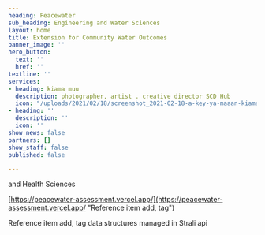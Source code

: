 ```yaml
---
heading: Peacewater
sub_heading: Engineering and Water Sciences
layout: home
title: Extension for Community Water Outcomes
banner_image: ''
hero_button:
  text: ''
  href: ''
textline: ''
services:
- heading: kiama muu
  description: photographer, artist . creative director SCD Hub
  icon: "/uploads/2021/02/18/screenshot_2021-02-18-a-key-ya-maaan-kiama_muu-instagram-photos-and-videos.png"
- heading: ''
  description: ''
  icon: ''
show_news: false
partners: []
show_staff: false
published: false

---
```

and Health Sciences

[https://peacewater-assessment.vercel.app/](https://peacewater-assessment.vercel.app/ "Reference item add, tag")

Reference item add, tag data structures managed in Strali api
